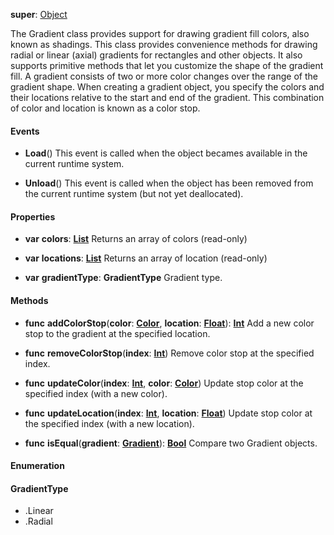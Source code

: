 **super**: [Object](Object.md)

The Gradient class provides support for drawing gradient fill colors, also known as shadings. This class provides convenience methods for drawing radial or linear (axial) gradients for rectangles and other objects. It also supports primitive methods that let you customize the shape of the gradient fill.
A gradient consists of two or more color changes over the range of the gradient shape. When creating a gradient object, you specify the colors and their locations relative to the start and end of the gradient. This combination of color and location is known as a color stop.

#### Events

* **Load**()
This event is called when the object becames available in the current runtime system.

* **Unload**()
This event is called when the object has been removed from the current runtime system (but not yet deallocated).



#### Properties

* **var** **colors**: **[List](../gravity/lists.md)**
Returns an array of colors \(read-only\)

* **var** **locations**: **[List](../gravity/lists.md)**
Returns an array of location \(read-only\)

* **var** **gradientType**: **GradientType**
Gradient type.



#### Methods

* **func** **addColorStop**(**color**: <strong>[Color](color.md)</strong>, **location**: <strong>[Float](../gravity/types.md)</strong>): <strong>[Int](../gravity/types.md)</strong> 
Add a new color stop to the gradient at the specified location.

* **func** **removeColorStop**(**index**: <strong>[Int](../gravity/types.md)</strong>)
Remove color stop at the specified index.

* **func** **updateColor**(**index**: <strong>[Int](../gravity/types.md)</strong>, **color**: <strong>[Color](color.md)</strong>)
Update stop color at the specified index (with a new color).

* **func** **updateLocation**(**index**: <strong>[Int](../gravity/types.md)</strong>, **location**: <strong>[Float](../gravity/types.md)</strong>)
Update stop color at the specified index (with a new location).

* **func** **isEqual**(**gradient**: <strong>[Gradient](gradient.md)</strong>): <strong>[Bool](../gravity/types.md)</strong> 
Compare two Gradient objects.





#### Enumeration

#### GradientType
 * .Linear
 * .Radial
<br><br>


